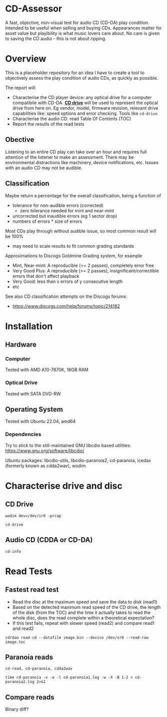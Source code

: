 # CD-Assessor
A fast, objective, non-visual test for audio CD (CD-DA) play condition. Intended to be useful when selling and buying CDs. Appearances matter for asset value but playibility is what music lovers care about. No care is given to saving the CD audio - this is not about ripping.

# Overview

This is a placeholder repository for an idea I have to create a tool to objectively assess the play condition of audio CDs, as quickly as possible.

The report will:

- Characterise the CD player device: any optical drive for a computer compatibile with CD-DA. <ins>__CD drive__</ins> will be used to represent the optical drive from here on. Eg vendor, model, firmware revision, relevant drive capabilities like: speed options and error checking. Tools like `cd-drive`
- Characterise the audio CD: read Table Of Contents (TOC)
- Report the results of the read tests


## Obective
Listening to an entire CD play can take over an hour and requires full attention of the listener to make an assessment. There may be environmental distractions like machinery, device notifications, etc. Issues with an audio CD may not be audible.


## Classification
Maybe return a percentage for the overall classification, being a function of 
 - tolerance for non-audible errors (corrected)
   - zero tolerance needed for mint and near-mint
 - uncorrected but inaudible errors (eg 1 sector drop)
 - numbers of errors * size of errors

Most CDs play through without audible issue, so most common result will be 100%
 - may need to scale results to fit common grading standards


Approximations to Discogs Goldmine Grading system, for example
 - Mint, Near-mint: A reproducible (>= 2 passes), completely error free
 - Very Good Plus: A reproducible (>= 2 passes), insignificant/correctible errors that don't affect playback
 - Very Good: less than x errors of y consecutive length
 - etc

See also CD classification attempts on the Discogs forums:
 - https://www.discogs.com/help/forums/topic/214182

# Installation

## Hardware
### Computer
Tested with AMD A10-7870K, 16GB RAM

### Optical Drive
Tested with SATA DVD-RW

## Operating System
Tested with Ubuntu 22.04, amd64

### Dependencies
Try to stick to the still-maintained GNU libcdio based utilities: https://www.gnu.org/software/libcdio/

Ubuntu packages: libcdio-utils, libcdio-paranoia2, cd-paranoia, icedax (formerly known as cdda2wav), wodim

# Characterise drive and disc
## CD Drive
```
wodim dev=/dev/sr0 -prcap
```

```
cd-drive
```

## Audio CD (CDDA or CD-DA)
```
cd-info
```

# Read Tests
## Fastest read test
- Read the disc at the maximum speed and save the data to disk (read1)
- Based on the detected maximum read speed of the CD drive, the length of the disk (from the TOC) and the time it actually takes to read the whole disc, does the read complete within a theoretical expectation?
- If this test fails, repeat with slower speed (read2) and compare read1 and read2

```
cdrdao read-cd --datafile image.bin --device /dev/sr0 --read-raw image.toc
```

## Paranoia reads
```cd-read, cd-paranoia, cdda2wav```

```
time cd-paranoia -v -e -l cd-paranoia1.log -w -X -B 1-2 > cd-paranoia2.log 2>&1
```
## Compare reads
Binary diff?

